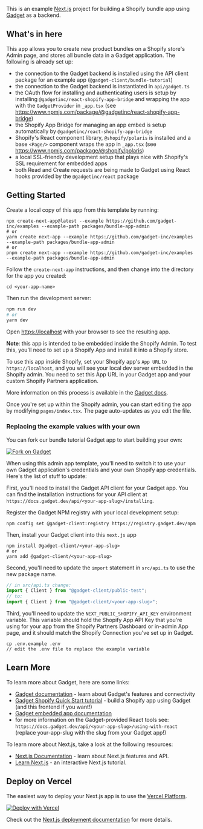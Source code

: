 This is an example [Next.js](https://nextjs.org/) project for building a Shopify bundle app using [Gadget](https://gadget.dev) as a backend.

## What's in here

This app allows you to create new product bundles on a Shopify store's Admin page, and stores all bundle data in a Gadget application. The following is already set up:

- the connection to the Gadget backend is installed using the API client package for an example app (`@gadget-client/bundle-tutorial`)
- the connection to the Gadget backend is instantiated in `api/gadget.ts`
- the OAuth flow for installing and authenticating users is setup by installing `@gadgetinc/react-shopify-app-bridge` and wrapping the app with the `GadgetProvider` in `_app.tsx` (see https://www.npmjs.com/package/@gadgetinc/react-shopify-app-bridge)
- the Shopify App Bridge for managing an app embed is setup automatically by `@gadgetinc/react-shopify-app-bridge`
- Shopify's React component library, `@shopify/polaris` is installed and a base `<Page/>` component wraps the app in `_app.tsx` (see https://www.npmjs.com/package/@shopify/polaris)
- a local SSL-friendly development setup that plays nice with Shopify's SSL requirement for embedded apps
- both Read and Create requests are being made to Gadget using React hooks provided by the `@gadgetinc/react` package

## Getting Started

Create a local copy of this app from this template by running:

```shell
npx create-next-app@latest --example https://github.com/gadget-inc/examples --example-path packages/bundle-app-admin
# or
yarn create next-app --example https://github.com/gadget-inc/examples --example-path packages/bundle-app-admin
# or
pnpm create next-app --example https://github.com/gadget-inc/examples --example-path packages/bundle-app-admin
```

Follow the `create-next-app` instructions, and then change into the directory for the app you created:

```shell
cd <your-app-name>
```

Then run the development server:

```bash
npm run dev
# or
yarn dev
```

Open [https://localhost](https://localhost) with your browser to see the resulting app.

**Note**: this app is intended to be embedded inside the Shopify Admin. To test this, you'll need to set up a Shopify App and install it into a Shopify store.

To use this app inside Shopify, set your Shopify app's `App URL` to `https://localhost`, and you will see your local dev server embedded in the Shopify admin. You need to set this App URL in your Gadget app and your custom Shopify Partners application.

More information on this process is available in the [Gadget docs](https://docs.gadget.dev/guides/connections/shopify).

Once you're set up within the Shopify admin, you can start editing the app by modifying `pages/index.tsx`. The page auto-updates as you edit the file.

### Replacing the example values with your own

You can fork our bundle tutorial Gadget app to start building your own:

[![Fork on Gadget](https://assets.gadget.dev/assets/fork-button.svg)](https://app.gadget.dev/auth/fork?domain=bundle-tutorial.gadget.app)

When using this admin app template, you'll need to switch it to use your own Gadget application's credentials and your own Shopify app credentials. Here's the list of stuff to update:

First, you'll need to install the Gadget API client for your Gadget app. You can find the installation instructions for your API client at `https://docs.gadget.dev/api/<your-app-slug>/installing`.

Register the Gadget NPM registry with your local development setup:

```shell
npm config set @gadget-client:registry https://registry.gadget.dev/npm
```

Then, install your Gadget client into this `next.js` app

```shell
npm install @gadget-client/<your-app-slug>
# or
yarn add @gadget-client/<your-app-slug>
```

Second, you'll need to update the `import` statement in `src/api.ts` to use the new package name.

```typescript
// in src/api.ts change:
import { Client } from "@gadget-client/public-test";
// to:
import { Client } from "@gadget-client/<your-app-slug>";
```

Third, you'll need to update the `NEXT_PUBLIC_SHOPIFY_API_KEY` environment variable. This variable should hold the Shopify App API Key that you're using for your app from the Shopify Partners Dashboard or in-admin App page, and it should match the Shopify Connection you've set up in Gadget.

```shell
cp .env.example .env
// edit the .env file to replace the example variable
```

## Learn More

To learn more about Gadget, here are some links:

- [Gadget documentation](https://docs.gadget.dev) - learn about Gadget's features and connectivity
- [Gadget Shopify Quick Start tutorial](https://docs.gadget.dev/guides/quick-start) - build a Shopify app using Gadget (and this frontend if you want!)
- [Gadget embedded app documentation](https://docs.gadget.dev/guides/connections/shopify-app-frontends)
- for more information on the Gadget-provided React tools see: `https://docs.gadget.dev/api/<your-app-slug>/using-with-react` (replace your-app-slug with the slug from your Gadget app!)

To learn more about Next.js, take a look at the following resources:

- [Next.js Documentation](https://nextjs.org/docs) - learn about Next.js features and API.
- [Learn Next.js](https://nextjs.org/learn) - an interactive Next.js tutorial.

## Deploy on Vercel

The easiest way to deploy your Next.js app is to use the [Vercel Platform](https://vercel.com/new).

[![Deploy with Vercel](https://vercel.com/button)](https://vercel.com/new/clone?repository-url=https%3A%2F%2Fgithub.com%2Fgadget-inc%2Fexamples%2Ftree%2Fbundle-app-admin%2Fpackages&env=NEXT_PUBLIC_SHOPIFY_API_KEY&envDescription=API%20key%20from%20the%20Shopify%20Partners%20dashboard%20or%20Shopify%20Admin%20matching%20key%20used%20for%20the%20Gadget-Shopify%20connection&project-name=gadget-shopify-bundle-admin&repo-name=gadget-shopify-bundle-admin)

Check out the [Next.js deployment documentation](https://nextjs.org/docs/deployment) for more details.
